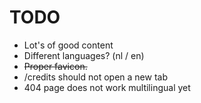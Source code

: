 # TODO

* Lot's of good content
* Different languages? (nl / en)
* ~~Proper favicon.~~
* /credits should not open a new tab
* 404 page does not work multilingual yet

